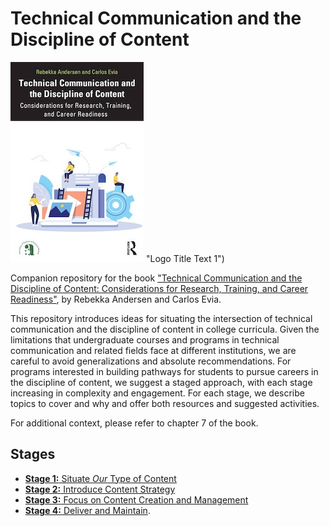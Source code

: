 # Technical Communication and the Discipline of Content

![Cover image for the book Technical Communication and the Discipline of Content: Considerations for Research, Training, and Career Readiness](cover.jpg) "Logo Title Text 1")


Companion repository for the book ["Technical Communication and the Discipline of Content: Considerations for Research, Training, and Career Readiness"](https://www.routledge.com/Technical-Communication-and-the-Discipline-of-Content-Considerations-for-Research-Training-and-Career-Readiness/Andersen-Evia/p/book/9781032588469), by Rebekka Andersen and Carlos Evia.

This repository introduces ideas for situating the intersection of technical communication and the discipline of content in college curricula. Given the limitations that undergraduate courses and programs in technical communication and related fields face at different institutions, we are careful to avoid generalizations and absolute recommendations. For programs interested in building pathways for students to pursue careers in the discipline of content, we suggest a staged approach, with each stage increasing in complexity and engagement. For each stage, we describe topics to cover and why and offer both resources and suggested activities. 

For additional context, please refer to chapter 7 of the book.

## Stages

- [**Stage 1:** Situate *Our* Type of Content](stage1/overview.md)
- [**Stage 2:** Introduce Content Strategy](stage2/overview.md)
- [**Stage 3:** Focus on Content Creation and Management](stage3/overview.md)
- [**Stage 4:** Deliver and Maintain](stage4/overview.md).
